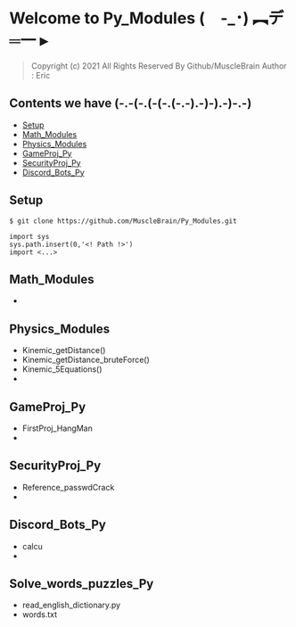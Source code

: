 # Welcome to Py_Modules (　-_･) ︻デ═一  ▸ 
> Copyright (c) 2021 All Rights Reserved By Github/MuscleBrain
> Author : Eric 


## Contents we have   (-.-(-.(-(-.(-.-).-)-).-)-.-)
* [Setup](#Setup)
* [Math_Modules](#Math_Modules)
* [Physics_Modules](#Physics_Modules)
* [GameProj_Py](#GameProj_Py)
* [SecurityProj_Py](#SecurityProj_Py)
* [Discord_Bots_Py](#Discord_Bots_Py)


## Setup 
```
$ git clone https://github.com/MuscleBrain/Py_Modules.git
```
```
import sys
sys.path.insert(0,'<! Path !>') 
import <...>
```

## Math_Modules
* 


## Physics_Modules
* Kinemic_getDistance()
* Kinemic_getDistance_bruteForce()
* Kinemic_5Equations()
* 


## GameProj_Py
* FirstProj_HangMan
* 


## SecurityProj_Py
* Reference_passwdCrack
* 


## Discord_Bots_Py
* calcu
* 

## Solve_words_puzzles_Py
* read_english_dictionary.py
* words.txt

